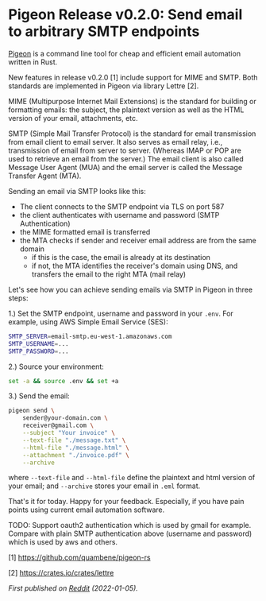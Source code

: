 # Pigeon Release v0.2.0: Send email to arbitrary SMTP endpoints

[Pigeon](https://github.com/quambene/pigeon-rs)  is a command line tool for cheap and efficient email automation written in Rust.

New features in release v0.2.0 \[1\] include support for MIME and SMTP. Both standards are implemented in Pigeon via library Lettre \[2\].

MIME (Multipurpose Internet Mail Extensions) is the standard for building or formatting emails: the subject, the plaintext version as well as the HTML version of your email, attachments, etc.

SMTP (Simple Mail Transfer Protocol) is the standard for email transmission from email client to email server. It also serves as email relay, i.e., transmission of email from server to server. (Whereas IMAP or POP are used to retrieve an email from the server.) The email client is also called Message User Agent (MUA) and the email server is called the Message Transfer Agent (MTA).

Sending an email via SMTP looks like this:

* The client connects to the SMTP endpoint via TLS on port 587
* the client authenticates with username and password (SMTP Authentication)
* the MIME formatted email is transferred
* the MTA checks if sender and receiver email address are from the same domain
  * if this is the case, the email is already at its destination
  * if not, the MTA identifies the receiver's domain using DNS, and transfers the email to the right MTA (mail relay)

Let's see how you can achieve sending emails via SMTP in Pigeon in three steps:

1.) Set the SMTP endpoint, username and password in your `.env`. For example, using AWS Simple Email Service (SES):

``` bash
SMTP_SERVER=email-smtp.eu-west-1.amazonaws.com
SMTP_USERNAME=...
SMTP_PASSWORD=...
```

2.) Source your environment:

``` bash
set -a && source .env && set +a
```

3.) Send the email:

``` bash
pigeon send \
    sender@your-domain.com \
    receiver@gmail.com \
    --subject "Your invoice" \
    --text-file "./message.txt" \
    --html-file "./message.html" \
    --attachment "./invoice.pdf" \
    --archive
```

where `--text-file` and `--html-file` define the plaintext and html version of your email; and `--archive` stores your email in `.eml` format.

That's it for today. Happy for your feedback. Especially, if you have pain points using current email automation software.

TODO: Support oauth2 authentication which is used by gmail for example. Compare with plain SMTP authentication above (username and password) which is used by aws and others.

\[1\] <https://github.com/quambene/pigeon-rs>

\[2\] <https://crates.io/crates/lettre>

_First published on [Reddit](https://www.reddit.com/r/rust/comments/rwtkvw/pigeonrs_v020_open_source_email_automation_send/) (2022-01-05)._
